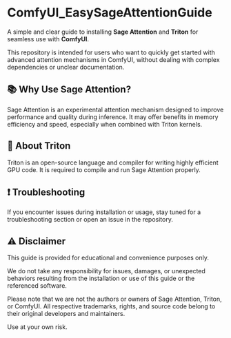 
# ComfyUI_EasySageAttentionGuide

A simple and clear guide to installing **Sage Attention** and **Triton** for seamless use with **ComfyUI**.

This repository is intended for users who want to quickly get started with advanced attention mechanisms in ComfyUI, without dealing with complex dependencies or unclear documentation.


## 📚 Why Use Sage Attention?

Sage Attention is an experimental attention mechanism designed to improve performance and quality during inference. It may offer benefits in memory efficiency and speed, especially when combined with Triton kernels.


## 🧠 About Triton

Triton is an open-source language and compiler for writing highly efficient GPU code. It is required to compile and run Sage Attention properly.


## ❗ Troubleshooting

If you encounter issues during installation or usage, stay tuned for a troubleshooting section or open an issue in the repository.

## ⚠️ Disclaimer

This guide is provided for educational and convenience purposes only.

We do not take any responsibility for issues, damages, or unexpected behaviors resulting from the installation or use of this guide or the referenced software.

Please note that we are not the authors or owners of Sage Attention, Triton, or ComfyUI. All respective trademarks, rights, and source code belong to their original developers and maintainers.

Use at your own risk.

